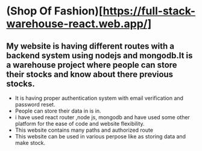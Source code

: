 # (Shop Of Fashion)[https://full-stack-warehouse-react.web.app/]

## My website is having different routes with a backend system using nodejs and mongodb.It is a warehouse project where people can store their stocks and know about there previous stocks.

- It is having proper authentication system with email verification and password reset.
- People can store their data in is in.
- i have used react router ,node js, mongodb and have used some other platform for the ease of code and website flexibility.
- This website contains many paths and authorized route
- This website can be used in various perpose like as storing data and make stock.
